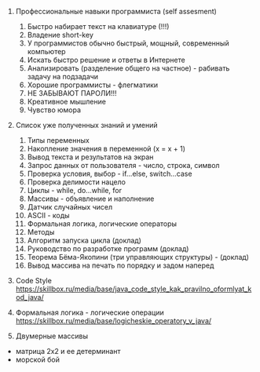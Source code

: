 1. Профессиональные навыки программиста (self assesment)
   1. Быстро набирает текст на клавиатуре (!!!)
   2. Владение short-key 
   3. У программистов обычно быстрый, мощный, современный компьютер
   4. Искать быстро решение и ответы в Интернете
   5. Анализировать (разделение общего на частное) - рабивать задачу на подзадачи
   6. Хорошие программисты - флегматики
   7. НЕ ЗАБЫВАЮТ ПАРОЛИ!!!
   8. Креативное мышление
   9. Чувство юмора

3. Список уже полученных знаний и умений
    1. Типы переменных
    2. Накопление значения в переменной (x = x + 1)
    3. Вывод текста и результатов на экран
    4. Запрос данных от пользователя - число, строка, символ
    5. Проверка условия, выбор - if...else, switch...case
    6. Проверка делимости нацело
    7. Циклы - while, do...while, for
    8. Массивы - объявление и наполнение
    9. Датчик случайных чисел
    10. ASCII - коды
    11. Формальная логика, логические операторы
    12. Методы
    13. Алгоритм запуска цикла (доклад)
    14. Руководство по разработке программ (доклад)
    15. Теорема Бёма-Якопини (три управляющих структуры) - (доклад)
    16. Вывод массива на печать по порядку и задом наперед

4. Code Style
   https://skillbox.ru/media/base/java_code_style_kak_pravilno_oformlyat_kod_java/

5. Формальная логика - логические операции
   https://skillbox.ru/media/base/logicheskie_operatory_v_java/ 

6. Двумерные массивы
- матрица 2х2 и ее детерминант
- морской бой